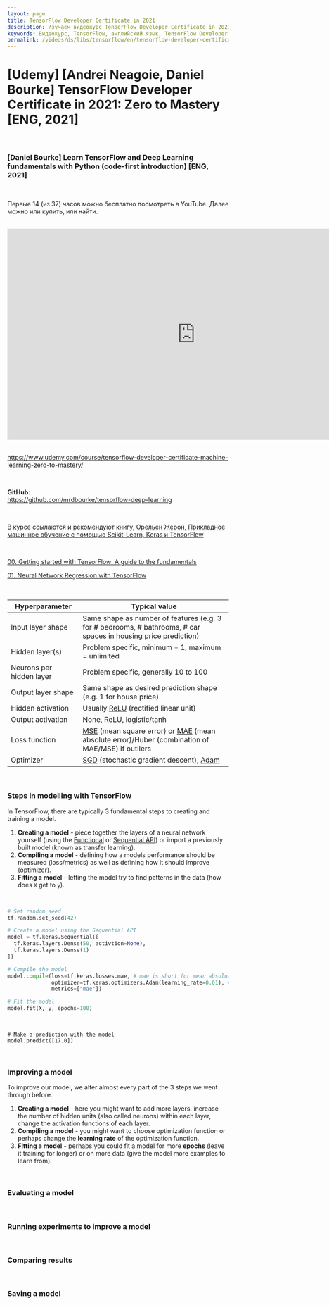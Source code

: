 ```yaml
---
layout: page
title: TensorFlow Developer Certificate in 2021
description: Изучаем видеокурс TensorFlow Developer Certificate in 2021 от Zero to Mastery
keywords: Видеокурс, TensorFlow, английский язык, TensorFlow Developer Certificate in 2021, Zero to Mastery
permalink: /videos/ds/libs/tensorflow/en/tensorflow-developer-certificate-in-2021/
---
```


# [Udemy] [Andrei Neagoie, Daniel Bourke] TensorFlow Developer Certificate in 2021: Zero to Mastery [ENG, 2021]

<br/>

### [Daniel Bourke] Learn TensorFlow and Deep Learning fundamentals with Python (code-first introduction) [ENG, 2021]

<br/>

Первые 14 (из 37) часов можно бесплатно посмотреть в YouTube. Далее можно или купить, или найти.

<br/>

<div align="center">
    <iframe width="853" height="480" src="https://www.youtube.com/embed/videoseries?list=PL6vjgQ2-qJFfU2vF6-lG9DlSa4tROkzt9" title="YouTube video player" frameborder="0" allow="accelerometer; autoplay; clipboard-write; encrypted-media; gyroscope; picture-in-picture" allowfullscreen></iframe>
</div>

<br/>

https://www.udemy.com/course/tensorflow-developer-certificate-machine-learning-zero-to-mastery/

<br/>

**GitHub:**  
https://github.com/mrdbourke/tensorflow-deep-learning

<br/>

В курсе ссылаются и рекомендуют книгу,
[Орельен Жерон, Прикладное машинное обучение с помощью Scikit-Learn, Keras и TensorFlow](/books/ds/ml/ru/hands-on-machine-learning-with-scikit-learn-and-tensorflow/)

<br/>

[00. Getting started with TensorFlow: A guide to the fundamentals](https://colab.research.google.com/github/mrdbourke/tensorflow-deep-learning/blob/main/00_tensorflow_fundamentals.ipynb)

[01. Neural Network Regression with TensorFlow](https://colab.research.google.com/github/mrdbourke/tensorflow-deep-learning/blob/main/01_neural_network_regression_in_tensorflow.ipynb)

<br/>

| **Hyperparameter**       | **Typical value**                                                                                                                                                                                        |
| ------------------------ | -------------------------------------------------------------------------------------------------------------------------------------------------------------------------------------------------------- |
| Input layer shape        | Same shape as number of features (e.g. 3 for # bedrooms, # bathrooms, # car spaces in housing price prediction)                                                                                          |
| Hidden layer(s)          | Problem specific, minimum = 1, maximum = unlimited                                                                                                                                                       |
| Neurons per hidden layer | Problem specific, generally 10 to 100                                                                                                                                                                    |
| Output layer shape       | Same shape as desired prediction shape (e.g. 1 for house price)                                                                                                                                          |
| Hidden activation        | Usually [ReLU](https://www.kaggle.com/dansbecker/rectified-linear-units-relu-in-deep-learning) (rectified linear unit)                                                                                   |
| Output activation        | None, ReLU, logistic/tanh                                                                                                                                                                                |
| Loss function            | [MSE](https://en.wikipedia.org/wiki/Mean_squared_error) (mean square error) or [MAE](https://en.wikipedia.org/wiki/Mean_absolute_error) (mean absolute error)/Huber (combination of MAE/MSE) if outliers |
| Optimizer                | [SGD](https://www.tensorflow.org/api_docs/python/tf/keras/optimizers/SGD) (stochastic gradient descent), [Adam](https://www.tensorflow.org/api_docs/python/tf/keras/optimizers/Adam)                     |

<br/>

### Steps in modelling with TensorFlow

In TensorFlow, there are typically 3 fundamental steps to creating and training a model.

1. **Creating a model** - piece together the layers of a neural network yourself (using the [Functional](https://www.tensorflow.org/guide/keras/functional) or [Sequential API](https://www.tensorflow.org/api_docs/python/tf/keras/Sequential)) or import a previously built model (known as transfer learning).
2. **Compiling a model** - defining how a models performance should be measured (loss/metrics) as well as defining how it should improve (optimizer).
3. **Fitting a model** - letting the model try to find patterns in the data (how does `X` get to `y`).

<br/>

```python
# Set random seed
tf.random.set_seed(42)

# Create a model using the Sequential API
model = tf.keras.Sequential([
  tf.keras.layers.Dense(50, activtion=None),
  tf.keras.layers.Dense(1)
])

# Compile the model
model.compile(loss=tf.keras.losses.mae, # mae is short for mean absolute error
              optimizer=tf.keras.optimizers.Adam(learning_rate=0.01), # SGD is short for stochastic gradient descent
              metrics=["mae"])

# Fit the model
model.fit(X, y, epochs=100)
```

<br/>

```
# Make a prediction with the model
model.predict([17.0])
```

<br/>

### Improving a model

To improve our model, we alter almost every part of the 3 steps we went through before.

1. **Creating a model** - here you might want to add more layers, increase the number of hidden units (also called neurons) within each layer, change the activation functions of each layer.
2. **Compiling a model** - you might want to choose optimization function or perhaps change the **learning rate** of the optimization function.
3. **Fitting a model** - perhaps you could fit a model for more **epochs** (leave it training for longer) or on more data (give the model more examples to learn from).

<br/>

### Evaluating a model

<br/>

### Running experiments to improve a model

<br/>

### Comparing results

<br/>

### Saving a model
